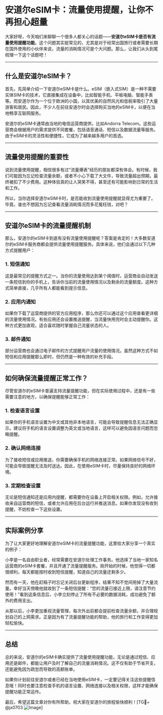 # 安道尔eSIM卡：流量使用提醒，让你不再担心超量

大家好呀，今天咱们来聊聊一个很多人都关心的话题——**安道尔eSIM卡是否有流量使用提醒功能**。这个问题其实挺常见的，尤其是对于经常出国旅行或者需要长期在国外使用的小伙伴来说，流量的消耗情况可是个大问题。那么，让我们从头到尾梳理一下这个话题吧！

---

## 什么是安道尔eSIM卡？

首先，先简单介绍一下安道尔eSIM卡是什么。eSIM（嵌入式SIM）是一种不需要实体SIM卡的技术，它直接集成在设备中，比如智能手机、平板电脑、智能手表等。而安道尔作为一个位于欧洲的小国，以其优美的自然风光和低税率吸引了大量游客和居民。因此，不少人在前往安道尔时会选择购买当地的eSIM卡，以便在当地畅享互联网服务。

安道尔的eSIM卡通常由当地的电信运营商提供，比如Andorra Telecom。这些运营商会根据用户的需求提供不同套餐，包括语音通话、短信以及数据流量等服务。由于eSIM卡的灵活性和便捷性，它成为了越来越多用户的首选。

---

## 流量使用提醒的重要性

说到流量使用提醒，相信很多有过“流量爆表”经历的朋友都深有体会。有时候，我们可能因为忘记检查流量余额，或者不小心下载了大文件，导致流量超出预期，最终被扣了不少费用。这种体验真的让人哭笑不得，甚至还有可能影响到日常的生活和工作。

所以，当你选择安道尔eSIM卡时，是否能收到流量使用提醒就显得尤为重要了。毕竟，谁也不想因为忘记查看流量消耗情况而多花冤枉钱，对吧？

---

## 安道尔eSIM卡的流量提醒机制

那么，安道尔的eSIM卡到底有没有流量使用提醒呢？答案是肯定的！大多数安道尔的eSIM卡服务商都会提供流量使用提醒服务。具体来说，他们会通过以下几种方式提醒用户：

### 1. **短信通知**
这是最常见的提醒方式之一。当你的流量使用达到某个阈值时，运营商会自动发送一条短信到你的手机上，告诉你当前的流量使用情况以及剩余的流量额度。这种方式简单直接，几乎所有人都能看到提示信息。

### 2. **应用内通知**
如果你下载了运营商提供的官方应用程序，那么你还可以通过这个应用查看更详细的流量使用情况。有些应用还会设置推送提醒，当流量快用完时会主动提醒你。这种方式更加直观，适合喜欢随时掌握自己流量状态的人。

### 3. **邮件通知**
部分运营商也会通过电子邮件的方式提醒用户流量的使用情况。虽然这种方式不如短信和应用提醒那么即时，但仍然是一种有效的补充手段。

---

## 如何确保流量提醒正常工作？

尽管安道尔的eSIM卡普遍支持流量提醒功能，但在实际使用过程中，还是有一些需要注意的地方，以确保提醒能够正常工作：

### 1. **检查语言设置**
如果你的手机语言设置为中文或其他非本地语言，可能会导致提醒信息无法正确显示。建议将手机的语言设置调整为英文或当地语言，这样可以避免因语言问题而忽略提醒。

### 2. **确认网络连接**
为了接收短信或应用推送，你需要确保手机的网络连接正常。如果网络信号不好，可能会导致提醒无法及时送达。因此，在使用eSIM卡时，尽量保持良好的网络环境。

### 3. **定期检查设置**
无论是短信通知还是应用内提醒，都需要你在设备上开启相关权限。例如，允许接收来自运营商的短信，或者允许应用在后台运行并推送消息。如果你发现没有收到提醒，不妨检查一下这些设置。

---

## 实际案例分享

为了让大家更好地理解安道尔eSIM卡的流量提醒功能，这里给大家分享一个真实的例子：

小李是一名自由职业者，经常需要在安道尔处理工作事务。他选择了当地一家知名运营商的eSIM卡套餐，并且开通了流量提醒服务。刚开始的时候，他觉得一切都很顺利，每天都能按时收到短信提醒，知道自己的流量还剩多少。

然而有一天，他在赶稿子时忘记关闭后台更新程序，结果不知不觉间用掉了大量流量。幸好当天傍晚他就收到了一条短信提醒：“您的流量已接近上限，请注意节约使用！”看到这条信息后，小李立刻停止了所有不必要的数据消耗，成功避免了额外的费用支出。

从那以后，小李更加重视流量管理，每次外出前都会提前检查流量余额，并合理规划自己的上网需求。正是因为有了流量提醒功能的帮助，他的旅行和工作变得更加轻松愉快。

---

## 总结

总的来说，安道尔的eSIM卡确实提供了流量使用提醒功能，无论是通过短信、应用还是邮件，都能让用户及时了解自己的流量消耗情况。这不仅有助于节省开支，还能避免因为疏忽而导致的高额账单。

如果你计划前往安道尔或者已经在当地使用eSIM卡，一定要记得关注这些提醒信息哦！同时也要注意检查手机的语言设置、网络连接以及相关权限，这样才能确保提醒功能正常运作。

最后，希望这篇文章对你有所帮助，祝大家在安道尔的旅程愉快顺利！[TG💪+ @jx0703 ![Image](https://github.com/user-attachments/assets/dbca1d08-cadb-493c-b0ec-ad6f7a83f270)]